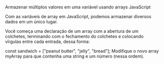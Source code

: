 Armazenar múltiplos valores em uma variável usando arrays JavaScript

Com as variáveis de array em JavaScript, podemos armazenar diversos dados em um único lugar.

Você começa uma declaração de um array com a abertura de um colchetes, terminando com o fechamento do colchetes e colocando vírgulas entre cada entrada, dessa forma:

const sandwich = ["peanut butter", "jelly", "bread"];
Modifique o novo array myArray para que contenha uma string e um número (nessa ordem).